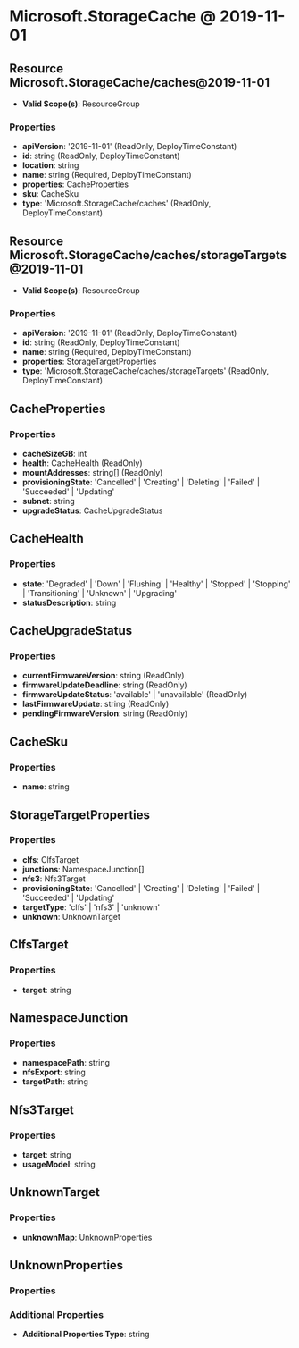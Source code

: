 # Microsoft.StorageCache @ 2019-11-01

## Resource Microsoft.StorageCache/caches@2019-11-01
* **Valid Scope(s)**: ResourceGroup
### Properties
* **apiVersion**: '2019-11-01' (ReadOnly, DeployTimeConstant)
* **id**: string (ReadOnly, DeployTimeConstant)
* **location**: string
* **name**: string (Required, DeployTimeConstant)
* **properties**: CacheProperties
* **sku**: CacheSku
* **type**: 'Microsoft.StorageCache/caches' (ReadOnly, DeployTimeConstant)

## Resource Microsoft.StorageCache/caches/storageTargets@2019-11-01
* **Valid Scope(s)**: ResourceGroup
### Properties
* **apiVersion**: '2019-11-01' (ReadOnly, DeployTimeConstant)
* **id**: string (ReadOnly, DeployTimeConstant)
* **name**: string (Required, DeployTimeConstant)
* **properties**: StorageTargetProperties
* **type**: 'Microsoft.StorageCache/caches/storageTargets' (ReadOnly, DeployTimeConstant)

## CacheProperties
### Properties
* **cacheSizeGB**: int
* **health**: CacheHealth (ReadOnly)
* **mountAddresses**: string[] (ReadOnly)
* **provisioningState**: 'Cancelled' | 'Creating' | 'Deleting' | 'Failed' | 'Succeeded' | 'Updating'
* **subnet**: string
* **upgradeStatus**: CacheUpgradeStatus

## CacheHealth
### Properties
* **state**: 'Degraded' | 'Down' | 'Flushing' | 'Healthy' | 'Stopped' | 'Stopping' | 'Transitioning' | 'Unknown' | 'Upgrading'
* **statusDescription**: string

## CacheUpgradeStatus
### Properties
* **currentFirmwareVersion**: string (ReadOnly)
* **firmwareUpdateDeadline**: string (ReadOnly)
* **firmwareUpdateStatus**: 'available' | 'unavailable' (ReadOnly)
* **lastFirmwareUpdate**: string (ReadOnly)
* **pendingFirmwareVersion**: string (ReadOnly)

## CacheSku
### Properties
* **name**: string

## StorageTargetProperties
### Properties
* **clfs**: ClfsTarget
* **junctions**: NamespaceJunction[]
* **nfs3**: Nfs3Target
* **provisioningState**: 'Cancelled' | 'Creating' | 'Deleting' | 'Failed' | 'Succeeded' | 'Updating'
* **targetType**: 'clfs' | 'nfs3' | 'unknown'
* **unknown**: UnknownTarget

## ClfsTarget
### Properties
* **target**: string

## NamespaceJunction
### Properties
* **namespacePath**: string
* **nfsExport**: string
* **targetPath**: string

## Nfs3Target
### Properties
* **target**: string
* **usageModel**: string

## UnknownTarget
### Properties
* **unknownMap**: UnknownProperties

## UnknownProperties
### Properties
### Additional Properties
* **Additional Properties Type**: string

